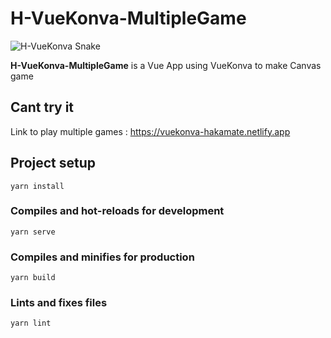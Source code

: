 # H-VueKonva-MultipleGame
![H-VueKonva Snake](https://i.ibb.co/Zdv0wbC/snake-vuekonva.jpg)

**H-VueKonva-MultipleGame** is a Vue App using VueKonva to make Canvas game

## Cant try it 

Link to play multiple games : https://vuekonva-hakamate.netlify.app

## Project setup
```
yarn install
```

### Compiles and hot-reloads for development
```
yarn serve
```

### Compiles and minifies for production
```
yarn build
```

### Lints and fixes files
```
yarn lint
```

